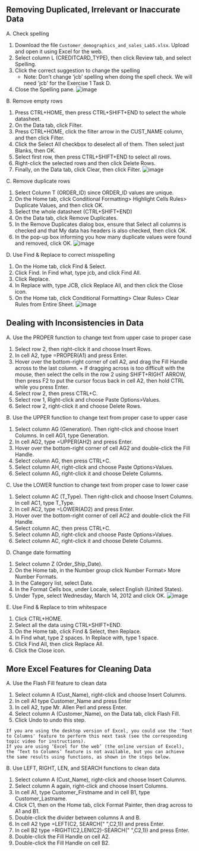 ## Removing Duplicated, Irrelevant or Inaccurate Data
A. Check spelling
  1. Download the file `Customer_demographics_and_sales_Lab5.xlsx`. Upload and open it using Excel for the web.
  2. Select column L (CREDITCARD_TYPE), then click Review tab, and select Spelling.
  3. Click the correct suggestion to change the spelling
      + Note: Don’t change ‘jcb’ spelling when doing the spell check. We will need 'jcb' for the Exercise 1 Task D.
  4. Close the Spelling pane.
  ![image](https://user-images.githubusercontent.com/71245686/189687172-70ed6e9d-8f4b-47b2-a27c-2547c0d5d0d3.png)

B. Remove empty rows
  1. Press CTRL+HOME, then press CTRL+SHIFT+END to select the whole datasheet.
  2. On the Data tab, click Filter.
  3. Press CTRL+HOME, click the filter arrow in the CUST_NAME column, and then click Filter.
  4. Click the Select All checkbox to deselect all of them. Then select just Blanks, then OK.
  5. Select first row, then press CTRL+SHIFT+END to select all rows.
  6. Right-click the selected rows and then click Delete Rows.
  7. Finally, on the Data tab, click Clear, then click Filter.
  ![image](https://user-images.githubusercontent.com/71245686/189687246-1bee104e-790f-4e89-90f2-b5d0f881a108.png)

C. Remove duplicate rows
  1. Select Column T (ORDER_ID) since ORDER_ID values are unique.
  2. On the Home tab, click Conditional Formatting> Highlight Cells Rules> Duplicate Values, and then click OK.
  3. Select the whole datasheet (CTRL+SHIFT+END)
  4. On the Data tab, click Remove Duplicates.
  5. In the Remove Duplicates dialog box, ensure that Select all columns is checked and that My data has headers is also checked, then click OK.
  6. In the pop-up box informing you how many duplicate values were found and removed, click OK.
  ![image](https://user-images.githubusercontent.com/71245686/189687321-9bf16045-7402-43b0-b063-78fce78ce711.png) 

D. Use Find & Replace to correct misspelling
  1. On the Home tab, click Find & Select.
  2. Click Find. In Find what, type jcb, and click Find All.
  3. Click Replace.
  4. In Replace with, type JCB, click Replace All, and then click the Close icon.
  5. On the Home tab, click Conditional Formatting> Clear Rules> Clear Rules from Entire Sheet.
  ![image](https://user-images.githubusercontent.com/71245686/189687368-4cbeb209-45ac-4399-aa5d-f51b2581bd15.png)

## Dealing with Inconsistencies in Data
A. Use the PROPER function to change text from upper case to proper case
  1. Select row 2, then right-click it and choose Insert Rows.
  2. In cell A2, type =PROPER(A1) and press Enter.
  3. Hover over the bottom-right corner of cell A2, and drag the Fill Handle across to the last column.
    + If dragging across is too difficult with the mouse, then select the cells in the row 2 using SHIFT+RIGHT ARROW, then press F2 to put the cursor focus back in cell A2, then hold CTRL while you press Enter.
  4. Select row 2, then press CTRL+C.
  5. Select row 1, Right-click and choose Paste Options>Values.
  6. Select row 2, right-click it and choose Delete Rows.

B. Use the UPPER function to change text from proper case to upper case
  1. Select column AG (Generation). Then right-click and choose Insert Columns. In cell AG1, type Generation.
  2. In cell AG2, type =UPPER(AH2) and press Enter.
  3. Hover over the bottom-right corner of cell AG2 and double-click the Fill Handle.
  4. Select column AG, then press CTRL+C.
  5. Select column AH, right-click and choose Paste Options>Values.
  6. Select column AG, right-click it and choose Delete Columns.

C. Use the LOWER function to change text from proper case to lower case
  1. Select column AC (T_Type). Then right-click and choose Insert Columns. In cell AC1, type T_Type.
  2. In cell AC2, type =LOWER(AD2) and press Enter.
  3. Hover over the bottom-right corner of cell AC2 and double-click the Fill Handle.
  4. Select column AC, then press CTRL+C.
  5. Select column AD, right-click and choose Paste Options>Values.
  6. Select column AC, right-click it and choose Delete Columns.

D. Change date formatting
  1. Select column Z (Order_Ship_Date).
  2. On the Home tab, in the Number group click Number Format> More Number Formats.
  3. In the Category list, select Date.
  4. In the Format Cells box, under Locale, select English (United States).
  5. Under Type, select Wednesday, March 14, 2012 and click OK.
  ![image](https://user-images.githubusercontent.com/71245686/189687447-361eec08-8db1-412d-a4aa-9f9c3e9e5070.png)

E. Use Find & Replace to trim whitespace
  1. Click CTRL+HOME.
  2. Select all the data using CTRL+SHIFT+END.
  3. On the Home tab, click Find & Select, then Replace.
  4. In Find what, type 2 spaces. In Replace with, type 1 space.
  5. Click Find All, then click Replace All.
  6. Click the Close icon.

## More Excel Features for Cleaning Data
A. Use the Flash Fill feature to clean data
  1. Select column A (Cust_Name), right-click and choose Insert Columns.
  2. In cell A1 type Customer_Name and press Enter
  3. In cell A2, type Mr. Allen Perl and press Enter.
  4. Select column A (Customer_Name), on the Data tab, click Flash Fill.
  5. Click Undo to undo this step.

```
If you are using the desktop version of Excel, you could use the 'Text to Columns' feature to perform this next task (see the corresponding topic video for instructions).
If you are using ‘Excel for the web’ (the online version of Excel), the ‘Text to Columns’ feature is not available, but you can achieve the same results using functions, as shown in the steps below.
```

B. Use LEFT, RIGHT, LEN, and SEARCH functions to clean data
  1. Select column A (Cust_Name), right-click and choose Insert Columns.
  2. Select column A again, right-click and choose Insert Columns.
  3. In cell A1, type Customer_Firstname and in cell B1, type Customer_Lastname.
  4. Click C1, then on the Home tab, click Format Painter, then drag across to A1 and B1.
  5. Double-click the divider between columns A and B.
  6. In cell A2 type =LEFT(C2, SEARCH(" ",C2,1)) and press Enter.
  7. In cell B2 type =RIGHT(C2,LEN(C2)-SEARCH(" ",C2,1)) and press Enter.
  8. Double-click the Fill Handle on cell A2.
  9. Double-click the Fill Handle on cell B2.
